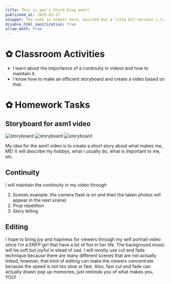 ```yaml
---
title: This is pan's third blog post!
published_at: 2025-03-17
snippet: The asm1 is almost here, excited but a litte bit nervous (｡•̀ᴗ-)✧ (week 2 session 1)
disable_html_sanitization: true
allow_math: true
---
```


# ✿ Classroom Activities
- I learn about the importance of a continuity in videos and how to maintain it.
- I know how to make an efficient storyboard and create a video based on that.

# ✿ Homework Tasks

## Storyboard for asm1 video

![storyboard](homeworktasks/storyboard/IMG_0007.JPG)
![storyboard](homeworktasks/storyboard/IMG_0008.JPG)
![storyboard](homeworktasks/storyboard/IMG_0015.jpg)

My idea for the asm1 video is to create a short story about what makes me, ME! It will describe my hobbys, what i usually do, what is important to me, etc.

## Continuity
I will maintain the continuity in my video through
1. Scenes
example: the camera flash is on and then the taken photos will appear in the next scene)
2. Prop repetition
3. Story telling

## Editing
I hope to bring joy and hapiness for viewers through my self portrait video since I'm a ENFP girl that have a lot of fun in her life. The background music will be soft but joyful in stead of sad. I will mostly use cut and fade technique because there are many different scenes that are not actually linked, however, that kind of editing can make the viewers concentrate because the speed is not too slow or fast. Also, fast cut and fade can actually drawn pop up memories, just reminds you of what makes you, YOU!